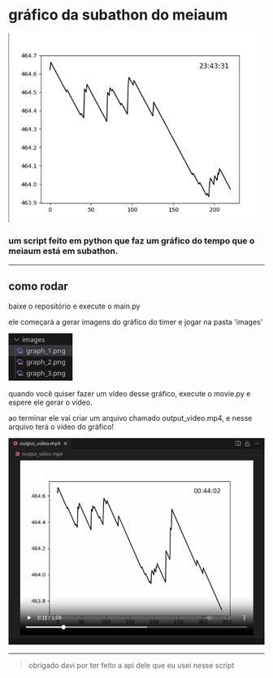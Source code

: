 # gráfico da subathon do meiaum
![](/imgs/img1.png)

### um script feito em python que faz um gráfico do tempo que o meiaum está em subathon.
---
## como rodar

baixe o repositório e execute o main.py

ele começará a gerar imagens do gráfico do timer e jogar na pasta 'images'

![](/imgs/img2.png)

quando você quiser fazer um vídeo desse gráfico, execute o movie.py e espere ele gerar o vídeo.

ao terminar ele vai criar um arquivo chamado output_video.mp4, e nesse arquivo terá o vídeo do gráfico!

![](/imgs/img3.png)

---
> obrigado davi por ter feito a api dele que eu usei nesse script
